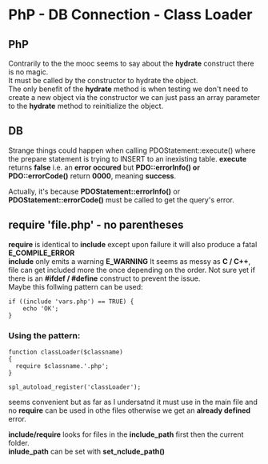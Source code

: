 # PhP - DB Connection  - Class Loader

## PhP

Contrarily to the the mooc seems to say about the **hydrate** construct there is no magic.  
It must be called by the constructor to hydrate the object.  
The only benefit of the **hydrate** method is when testing we don't need to create a new object via the constructor we can just pass an array parameter to the **hydrate** method to reinitialize the object.

## DB

Strange things could happen when calling PDOStatement::execute() where the prepare statement is trying to INSERT to an inexisting table. **execute** returns **false** i.e. an **error occured** but **PDO::errorInfo() or PDO::errorCode()** return **0000**, meaning **success**.

Actually, it's because **PDOStatement::errorInfo()** or  **PDOStatement::errorCode()** must be called to get the query's error.

## require 'file.php' - no parentheses

**require** is identical to **include** except upon failure it will also produce a fatal **E_COMPILE_ERROR**  
**include** only emits a warning **E_WARNING**
It seems as messy as **C / C++**, file can get included more the once depending on the order. Not sure yet if there is an **#ifdef / #define** construct to prevent the issue.  
Maybe this follwing pattern can be used:

```
if ((include 'vars.php') == TRUE) {
    echo 'OK';
}
```

### Using the pattern:

```
function classLoader($classname)
{
  require $classname.'.php';
}

spl_autoload_register('classLoader');
```
seems convenient but as far as I undersatnd it must use in the main file and no **require** can be used in othe files otherwise we get an **already defined** error.

**include/require** looks for files in the **include_path** first then the current folder.  
**inlude_path** can be set with **set_nclude_path()**
